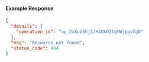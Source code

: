 <!-- Code generated for API Clients. DO NOT EDIT. -->

#### Example Response

```json
{
  "details": {
    "operation_id": "op_2x8ub6hj1JH4OkOItgVWjygvCgO"
  },
  "msg": "Resource not found",
  "status_code": 404
}
```
